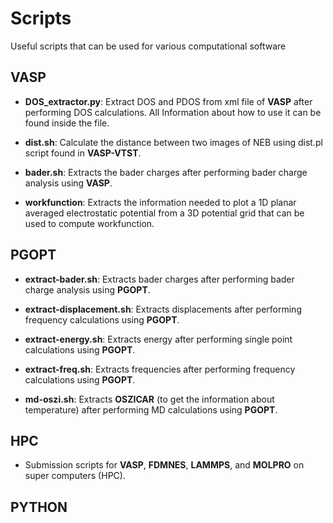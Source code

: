 # Scripts
Useful scripts that can be used for various computational software

## VASP

* **DOS_extractor.py**: Extract DOS and PDOS from xml file of **VASP** after performing DOS calculations. All Information about how to use it can be found inside the file.

* **dist.sh**: Calculate the distance between two images of NEB using dist.pl script found in **VASP-VTST**.

* **bader.sh**: Extracts the bader charges after performing bader charge analysis using **VASP**.

* **workfunction**: Extracts the information needed to plot a 1D planar averaged electrostatic potential from a 3D potential grid that can be used to compute workfunction.

## PGOPT

* **extract-bader.sh**: Extracts bader charges after performing bader charge analysis using **PGOPT**.

* **extract-displacement.sh**: Extracts displacements after performing frequency calculations using **PGOPT**.

* **extract-energy.sh**: Extracts energy after performing single point calculations using **PGOPT**.

* **extract-freq.sh**: Extracts frequencies after performing frequency calculations using **PGOPT**.

* **md-oszi.sh**: Extracts **OSZICAR** (to get the information about temperature) after performing MD calculations using **PGOPT**.

## HPC

* Submission scripts for **VASP**, **FDMNES**, **LAMMPS**, and **MOLPRO** on super computers (HPC).

## PYTHON
